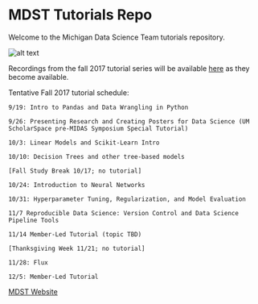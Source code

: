 # MDST Tutorials Repo

Welcome to the Michigan Data Science Team tutorials repository.

![alt text](https://github.com/MichiganDataScienceTeam/tutorials/img/signature-informal.png "MDST Logo")


Recordings from the fall 2017 tutorial series will be available [here](http://leccap.engin.umich.edu/leccap/site/qrbkcawjkoyut2llnkr) as they become available.

Tentative Fall 2017 tutorial schedule:

```
9/19: Intro to Pandas and Data Wrangling in Python

9/26: Presenting Research and Creating Posters for Data Science (UM ScholarSpace pre-MIDAS Symposium Special Tutorial)

10/3: Linear Models and Scikit-Learn Intro

10/10: Decision Trees and other tree-based models

[Fall Study Break 10/17; no tutorial]

10/24: Introduction to Neural Networks

10/31: Hyperparameter Tuning, Regularization, and Model Evaluation

11/7 Reproducible Data Science: Version Control and Data Science Pipeline Tools

11/14 Member-Led Tutorial (topic TBD)

[Thanksgiving Week 11/21; no tutorial]

11/28: Flux

12/5: Member-Led Tutorial
```

[MDST Website](mdst.eecs.umich.edu)
